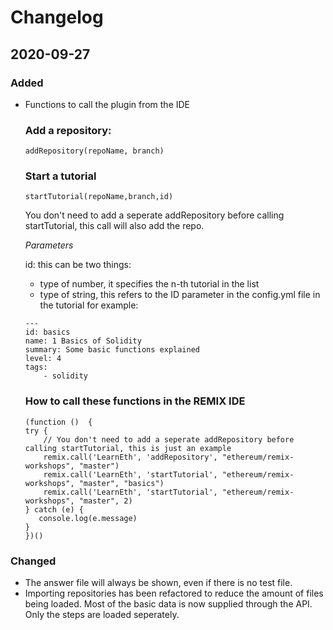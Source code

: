 # Changelog

## 2020-09-27

### Added

- Functions to call the plugin from the IDE

    ### Add a repository:

    ```
    addRepository(repoName, branch)
    ```

    ### Start a tutorial
    
    ```
    startTutorial(repoName,branch,id)
    ```

    You don't need to add a seperate addRepository before calling startTutorial, this call will also add the repo.

    *Parameters*
    
    id: this can be two things:
    - type of number, it specifies the n-th tutorial in the list
    - type of string, this refers to the ID parameter in the config.yml file in the tutorial
    for example:

    ```
    --- 
    id: basics
    name: 1 Basics of Solidity
    summary: Some basic functions explained
    level: 4
    tags: 
        - solidity
    ```


    ### How to call these functions in the REMIX IDE

    ```
    (function ()  {
    try {
        // You don't need to add a seperate addRepository before calling startTutorial, this is just an example
        remix.call('LearnEth', 'addRepository', "ethereum/remix-workshops", "master")
        remix.call('LearnEth', 'startTutorial', "ethereum/remix-workshops", "master", "basics")
        remix.call('LearnEth', 'startTutorial', "ethereum/remix-workshops", "master", 2)
    } catch (e) {
       console.log(e.message)
    }
    })()
    ```

### Changed
- The answer file will always be shown, even if there is no test file.
- Importing repositories has been refactored to reduce the amount of files being loaded. Most of the basic data is now supplied through the API. Only the steps are loaded seperately.
